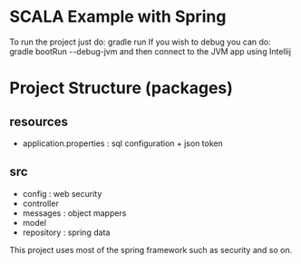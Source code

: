# SCALA Example with Spring

To run the project just do: gradle run
If you wish to debug you can do: gradle bootRun --debug-jvm
and then connect to the JVM app using Intellij

# Project Structure (packages)
## resources
  - application.properties : sql configuration + json token
## src
  - config : web security
  - controller
  - messages : object mappers
  - model
  - repository : spring data

This project uses most of the spring framework such as security and so on.
